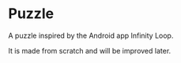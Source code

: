 # Puzzle
A puzzle inspired by the Android app Infinity Loop.

It is made from scratch and will be improved later.
